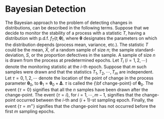 # Bayesian Detection

The Bayesian approach to the problem of detecting changes in
distributions, can be described in the following terms.  Suppose that we
decide to monitor the stability of a process with a statistic $T$,
having a distribution with p.d.f. $f_T(t;\bm\theta)$, where $\bm\theta$
designates the parameters on which the distribution depends (process
mean, variance, etc.).  The statistic $T$ could be the mean, $\bar X$,
of a random sample of size $n$; the sample standard-deviation, $S$, or
the proportion defectives in the sample.  A sample of size $n$ is drawn
from the process at predetermined epochs.  Let $T_i$ $(i = 1,2,\cdots)$
denote the monitoring statistic at the $i$-th epoch.  Suppose that $m$
such samples were drawn and that the statistics $T_1,T_2,\cdots,T_m$ are
independent.  Let $\tau = 0,1,2,\cdots$ denote the location of the point
of change in the process parameter $\bm\theta_0$, to $\bm\theta_1 =
\bm\theta_0 + \bm\Delta$.  $\tau$ is called the {\bf change-point} of
$\bm\theta_0$.  The event $\{\tau = 0\}$ signifies that all the $n$
samples have been drawn after the change-point.  The event $\{\tau
=i\}$, for $i = 1,\cdots,m-1$, signifies that the change-point occurred
between the $i$-th and $(i+1)$-st sampling epoch.  Finally, the event
$\{\tau = m^+\}$ signifies that the change-point has not occurred before
the first $m$ sampling epochs.